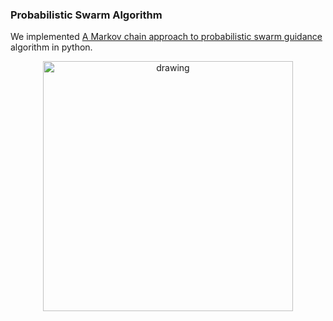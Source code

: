 ### Probabilistic Swarm Algorithm

We implemented [A Markov chain approach to probabilistic swarm guidance](https://ieeexplore.ieee.org/document/6314729/) algorithm in python.

<p align="center"> 
    <img src="ITU_Logo/Figs_3/GIF_Final.gif" alt="drawing" width="400"/>
</p>